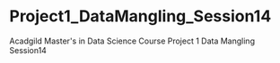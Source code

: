 # Project1_DataMangling_Session14
Acadgild Master's in Data Science Course Project 1 Data Mangling Session14

